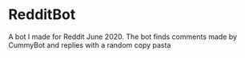 # RedditBot
A bot I made for Reddit June 2020. The bot finds comments made by CummyBot and replies with a random copy pasta
